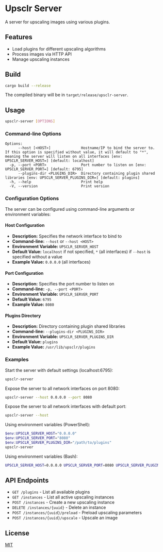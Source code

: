 # Upsclr Server

A server for upscaling images using various plugins.

## Features

- Load plugins for different upscaling algorithms
- Process images via HTTP API
- Manage upscaling instances

## Build

```sh
cargo build --release
```

The compiled binary will be in `target/release/upsclr-server`.

## Usage

```sh
upsclr-server [OPTIONS]
```

### Command-line Options

```text
Options:
      --host [<HOST>]              Hostname/IP to bind the server to. If this option is specified without value, it will default to "*", meaning the server will listen on all interfaces [env: UPSCLR_SERVER_HOST=] [default: localhost]
  -p, --port <PORT>                Port number to listen on [env: UPSCLR_SERVER_PORT=] [default: 6795]
      --plugins-dir <PLUGINS_DIR>  Directory containing plugin shared libraries [env: UPSCLR_SERVER_PLUGINS_DIR=] [default: plugins]
  -h, --help                       Print help
  -V, --version                    Print version
```

### Configuration Options

The server can be configured using command-line arguments or environment variables:

#### Host Configuration

- **Description:** Specifies the network interface to bind to
- **Command-line:** `--host` or `--host <HOST>`
- **Environment Variable:** `UPSCLR_SERVER_HOST`
- **Default Value:** `localhost` if not specified, `*` (all interfaces) if `--host` is specified without a value
- **Example Value:** `0.0.0.0` (all interfaces)

#### Port Configuration

- **Description:** Specifies the port number to listen on
- **Command-line:** `-p, --port <PORT>`
- **Environment Variable:** `UPSCLR_SERVER_PORT`
- **Default Value:** `6795`
- **Example Value:** `8080`

#### Plugins Directory

- **Description:** Directory containing plugin shared libraries
- **Command-line:** `--plugins-dir <PLUGINS_DIR>`
- **Environment Variable:** `UPSCLR_SERVER_PLUGINS_DIR`
- **Default Value:** `plugins`
- **Example Value:** `/usr/lib/upsclr/plugins`

### Examples

Start the server with default settings (localhost:6795):

```sh
upsclr-server
```

Expose the server to all network interfaces on port 8080:

```sh
upsclr-server --host 0.0.0.0 --port 8080
```

Expose the server to all network interfaces with default port:

```sh
upsclr-server --host
```

Using environment variables (PowerShell):

```powershell
$env:UPSCLR_SERVER_HOST="0.0.0.0"
$env:UPSCLR_SERVER_PORT="8080"
$env:UPSCLR_SERVER_PLUGINS_DIR="/path/to/plugins"
upsclr-server
```

Using environment variables (Bash):

```bash
UPSCLR_SERVER_HOST=0.0.0.0 UPSCLR_SERVER_PORT=8080 UPSCLR_SERVER_PLUGINS_DIR=/path/to/plugins upsclr-server
```

## API Endpoints

- `GET /plugins` - List all available plugins
- `GET /instances` - List all active upscaling instances
- `POST /instances` - Create a new upscaling instance
- `DELETE /instances/{uuid}` - Delete an instance
- `POST /instances/{uuid}/preload` - Preload upscaling parameters
- `POST /instances/{uuid}/upscale` - Upscale an image

## License

[MIT](LICENSE)
